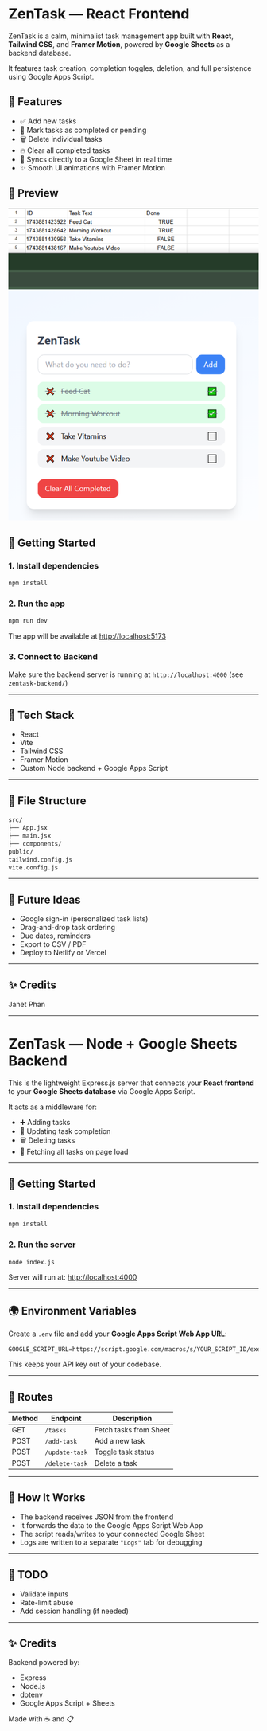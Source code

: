 
# ZenTask — React Frontend

ZenTask is a calm, minimalist task management app built with **React**, **Tailwind CSS**, and **Framer Motion**, powered by **Google Sheets** as a backend database.

It features task creation, completion toggles, deletion, and full persistence using Google Apps Script.

## 🌟 Features

- ✅ Add new tasks
- 🧼 Mark tasks as completed or pending
- 🗑️ Delete individual tasks
- 🔥 Clear all completed tasks
- 🔄 Syncs directly to a Google Sheet in real time
- ✨ Smooth UI animations with Framer Motion

## 📸 Preview

![ZenTask Screenshot](./public/screenshot.png)

## 🚀 Getting Started

### 1. Install dependencies

```bash
npm install
```

### 2. Run the app

```bash
npm run dev
```

The app will be available at [http://localhost:5173](http://localhost:5173)

### 3. Connect to Backend

Make sure the backend server is running at `http://localhost:4000` (see `zentask-backend/`)

---

## 🧠 Tech Stack

- React
- Vite
- Tailwind CSS
- Framer Motion
- Custom Node backend + Google Apps Script

---

## 📄 File Structure

```
src/
├── App.jsx
├── main.jsx
├── components/
public/
tailwind.config.js
vite.config.js
```

---

## 🧪 Future Ideas

- Google sign-in (personalized task lists)
- Drag-and-drop task ordering
- Due dates, reminders
- Export to CSV / PDF
- Deploy to Netlify or Vercel

---

## ✨ Credits

Janet Phan

---

# ZenTask — Node + Google Sheets Backend

This is the lightweight Express.js server that connects your **React frontend** to your **Google Sheets database** via Google Apps Script.

It acts as a middleware for:

- ➕ Adding tasks
- 🔁 Updating task completion
- 🗑️ Deleting tasks
- 📄 Fetching all tasks on page load

---

## 🚀 Getting Started

### 1. Install dependencies

```bash
npm install
```

### 2. Run the server

```bash
node index.js
```

Server will run at: [http://localhost:4000](http://localhost:4000)

---

## 🌍 Environment Variables

Create a `.env` file and add your **Google Apps Script Web App URL**:

```
GOOGLE_SCRIPT_URL=https://script.google.com/macros/s/YOUR_SCRIPT_ID/exec
```

This keeps your API key out of your codebase.

---

## 📂 Routes

| Method | Endpoint         | Description            |
|--------|------------------|------------------------|
| GET    | `/tasks`         | Fetch tasks from Sheet |
| POST   | `/add-task`      | Add a new task         |
| POST   | `/update-task`   | Toggle task status     |
| POST   | `/delete-task`   | Delete a task          |

---

## 🧠 How It Works

- The backend receives JSON from the frontend
- It forwards the data to the Google Apps Script Web App
- The script reads/writes to your connected Google Sheet
- Logs are written to a separate `"Logs"` tab for debugging

---

## 🔐 TODO

- Validate inputs
- Rate-limit abuse
- Add session handling (if needed)

---

## ✨ Credits

Backend powered by:
- Express
- Node.js
- dotenv
- Google Apps Script + Sheets

Made with ☕ and 📋
